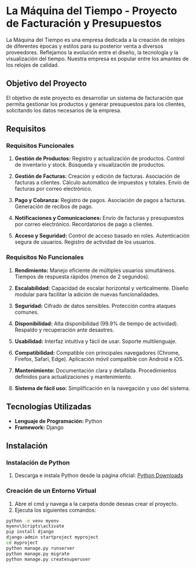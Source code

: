 # La Máquina del Tiempo - Proyecto de Facturación y Presupuestos

La Máquina del Tiempo es una empresa dedicada a la creación de relojes de diferentes épocas y estilos para su posterior venta a diversos proveedores. Reflejamos la evolución entre el diseño, la tecnología y la visualización del tiempo. Nuestra empresa es popular entre los amantes de los relojes de calidad.

## Objetivo del Proyecto

El objetivo de este proyecto es desarrollar un sistema de facturación que permita gestionar los productos y generar presupuestos para los clientes, solicitando los datos necesarios de la empresa.

## Requisitos

### Requisitos Funcionales

1. **Gestión de Productos:**
     Registro y actualización de productos.
     Control de inventario y stock.
     Búsqueda y visualización de productos.

2. **Gestión de Facturas:**
     Creación y edición de facturas.
     Asociación de facturas a clientes.
     Cálculo automático de impuestos y totales.
     Envío de facturas por correo electrónico.

3. **Pago y Cobranza:**
     Registro de pagos.
     Asociación de pagos a facturas.
     Generación de recibos de pago.

4. **Notificaciones y Comunicaciones:**
     Envío de facturas y presupuestos por correo electrónico.
     Recordatorios de pago a clientes.

5. **Acceso y Seguridad:**
     Control de acceso basado en roles.
     Autenticación segura de usuarios.
     Registro de actividad de los usuarios.

### Requisitos No Funcionales

1. **Rendimiento:**
     Manejo eficiente de múltiples usuarios simultáneos.
     Tiempos de respuesta rápidos (menos de 2 segundos).

2. **Escalabilidad:**
     Capacidad de escalar horizontal y verticalmente.
     Diseño modular para facilitar la adición de nuevas funcionalidades.

3. **Seguridad:**
     Cifrado de datos sensibles.
     Protección contra ataques comunes.

4. **Disponibilidad:**
     Alta disponibilidad (99.9% de tiempo de actividad).
     Respaldo y recuperación ante desastres.

5. **Usabilidad:**
     Interfaz intuitiva y fácil de usar.
     Soporte multilenguaje.

6. **Compatibilidad:**
     Compatible con principales navegadores (Chrome, Firefox, Safari, Edge).
     Aplicación móvil compatible con Android e iOS.

7. **Mantenimiento:**
     Documentación clara y detallada.
     Procedimientos definidos para actualizaciones y mantenimiento.

8. **Sistema de fácil uso:**
     Simplificación en la navegación y uso del sistema.

## Tecnologías Utilizadas

- **Lenguaje de Programación:** Python
- **Framework:** Django

## Instalación

### Instalación de Python

1. Descarga e instala Python desde la página oficial: [Python Downloads](https://www.python.org/downloads/)

### Creación de un Entorno Virtual

1. Abre el cmd y navega a la carpeta donde deseas crear el proyecto.
2. Ejecuta los siguientes comandos:

```bash
python -m venv myenv
myenv\Scripts\activate  
pip install django
django-admin startproject myproject
cd myproject
python manage.py runserver
python manage.py migrate
python manage.py createsuperuser
